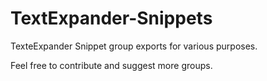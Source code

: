 TextExpander-Snippets
=====================

TexteExpander Snippet group exports for various purposes.

Feel free to contribute and suggest more groups.

